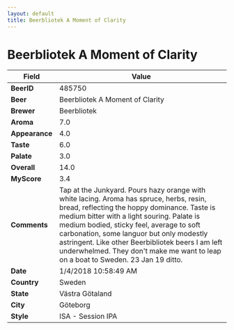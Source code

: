```yaml
---
layout: default
title: Beerbliotek A Moment of Clarity
---
```


# Beerbliotek A Moment of Clarity

| Field         | Value     |
|---------------|-----------|
| **BeerID** | 485750 |
| **Beer** | Beerbliotek A Moment of Clarity |
| **Brewer** | Beerbliotek |
| **Aroma** | 7.0 |
| **Appearance** | 4.0 |
| **Taste** | 6.0 |
| **Palate** | 3.0 |
| **Overall** | 14.0 |
| **MyScore** | 3.4 |
| **Comments** | Tap at the Junkyard. Pours hazy orange with white lacing. Aroma has spruce, herbs, resin, bread, reflecting the hoppy dominance. Taste is medium bitter with a light souring. Palate is medium bodied, sticky feel, average to soft carbonation, some languor but only modestly astringent. Like other Beerbibliotek beers I am left underwhelmed. They don't make me want to leap on a boat to Sweden. 23 Jan 19 ditto. |
| **Date** | 1/4/2018 10:58:49 AM |
| **Country** | Sweden |
| **State** | Västra Götaland |
| **City** | Göteborg |
| **Style** | ISA - Session IPA |
